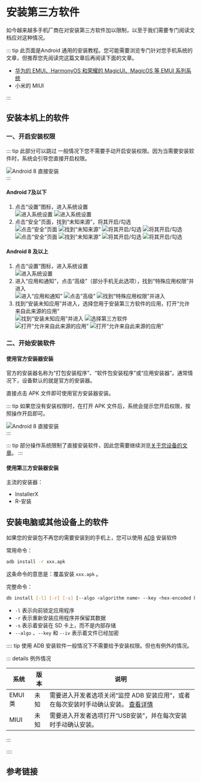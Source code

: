 # 安装第三方软件

如今越来越多手机厂商在对安装第三方软件加以限制，以至于我们需要专门阅读文档应对这种情况。

::: tip
此页面是Android 通用的安装教程。您可能需要浏览专门针对您手机系统的文章，但推荐您先阅读完这篇文章后再阅读下面的文章。

* [华为的 EMUI、HarmonyOS 和荣耀的 MagicUI、MagicOS 等 EMUI 系列系统](./emui.md)
* 小米的 MIUI

:::

## 安装本机上的软件

### 一、开启安装权限

::: tip 此部分可以跳过
一般情况下您不需要手动开启安装权限。因为当需要安装软件时，系统会引导您直接开启权限。
<div class="screenshotList">
<img src="./images/android8/direct.png" alt="Android 8 直接安装" title="Android 8 直接安装"/>
</div>
:::

#### Android 7及以下

1. 点击“设置”图标，进入系统设置
    <div class="screenshotList">
    <img src="./images/android4/step1.png" alt="进入系统设置" title="进入系统设置"/>
    <img src="./images/android7/step1.png" alt="进入系统设置" title="进入系统设置"/>
    </div>
2. 点击“安全”页面，找到“未知来源”，将其开启/勾选
    <div class="screenshotList">
    <img src="./images/android4/step2.1.png" alt="点击“安全”页面" title="点击“安全”页面"/>
    <img src="./images/android4/step2.2.png" alt="找到“未知来源”" title="找到“未知来源”"/>
    <img src="./images/android4/step2.3.png" alt="将其开启/勾选" title="将其开启/勾选"/>
    <img src="./images/android4/step2.4.png" alt="将其开启/勾选" title="将其开启/勾选"/>
    </div>
    <div class="screenshotList">
    <img src="./images/android7/step2.1.png" alt="点击“安全”页面" title="点击“安全”页面"/>
    <img src="./images/android7/step2.2.png" alt="找到“未知来源”" title="找到“未知来源”"/>
    <img src="./images/android7/step2.3.png" alt="将其开启/勾选" title="将其开启/勾选"/>
    <img src="./images/android7/step2.4.png" alt="将其开启/勾选" title="将其开启/勾选"/>
    </div>

#### Android 8 及以上

1. 点击“设置”图标，进入系统设置
    <div class="screenshotList">
    <img src="./images/android8/step1.png" alt="进入系统设置" title="进入系统设置"/>
    </div>
2. 进入“应用和通知”，点击“高级”（部分手机无此选项），找到“特殊应用权限”并进入
    <div class="screenshotList">
    <img src="./images/android8/step2.1.png" alt="进入“应用和通知”" title="进入“应用和通知”"/>
    <img src="./images/android8/step2.2.png" alt="点击“高级”" title="点击“高级”"/>
    <img src="./images/android8/step2.3.png" alt="找到“特殊应用权限”并进入" title="找到“特殊应用权限”并进入"/>
    </div>
3. 找到“安装未知应用”并进入，选择您用于安装第三方软件的应用，打开“允许来自此来源的应用”
    <div class="screenshotList">
    <img src="./images/android8/step3.1.png" alt="找到“安装未知应用”并进入" title="找到“安装未知应用”并进入"/>
    <img src="./images/android8/step3.2.png" alt="选择第三方软件" title="选择第三方软件"/>
    <img src="./images/android8/step3.3.png" alt="打开“允许来自此来源的应用”" title="打开“允许来自此来源的应用”"/>
    <img src="./images/android8/step3.4.png" alt="打开“允许来自此来源的应用”" title="打开“允许来自此来源的应用”"/>
    </div>

### 二、开始安装软件

#### 使用官方安装器安装

官方的安装器名称为“打包安装程序”、“软件包安装程序”或“应用安装器”。通常情况下，设备默认的就是官方的安装器。

直接点击 APK 文件即可使用官方安装器安装。

::: tip
如果您没有安装权限时，在打开 APK 文件后，系统会提示您开启权限，按照操作开启即可。
<div class="screenshotList">
<img src="./images/android8/direct.png" alt="Android 8 直接安装" title="Android 8 直接安装"/>
</div>
:::

::: tip
部分操作系统限制了直接安装软件，因此您需要继续浏览[关于您设备的文章](#安装第三方软件)。
:::

#### 使用第三方安装器安装

主流的安装器：

* InstallerX
* R-安装

## 安装电脑或其他设备上的软件

如果您的安装包不再您的需要安装到的手机上，您可以使用 [ADB](../../tools/index.md#adb) 安装软件

常用命令：

```bash
adb install -r xxx.apk
```

这条命令的意思是：覆盖安装 `xxx.apk` 。

完整命令：

```bash
db install [-l] [-r] [-s] [--algo <algorithm name> --key <hex-encoded key> --iv <hex-encoded iv>] <file>
```

* `-l` 表示向前锁定应用程序
* `-r` 表示重新安装应用程序并保留其数据
* `-s` 表示着安装在 SD 卡上，而不是内部存储
* `--algo` 、`--key` 和 `--iv` 表示着文件已经加密

:::: tip
使用 ADB 安装软件一般情况下不需要给予安装权限。但也有例外的情况。

::: details 例外情况

| 系统    | 版本 | 说明                                                                                                                  |
| ------- | ---- | --------------------------------------------------------------------------------------------------------------------- |
| EMUI 类 | 未知 | 需要进入开发者选项关闭“监控 ADB 安装应用”，或者在每次安装时手动确认安装。 [查看详情](./emui.md#关闭监控-adb-安装应用) |
| MIUI    | 未知 | 需要进入开发者选项打开“USB安装”，并在每次安装时手动确认安装。                                                         |

:::

::::

## 参考链接

